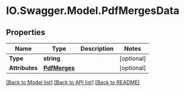 # IO.Swagger.Model.PdfMergesData
## Properties

Name | Type | Description | Notes
------------ | ------------- | ------------- | -------------
**Type** | **string** |  | [optional] 
**Attributes** | [**PdfMerges**](PdfMerges.md) |  | [optional] 

[[Back to Model list]](../README.md#documentation-for-models) [[Back to API list]](../README.md#documentation-for-api-endpoints) [[Back to README]](../README.md)

